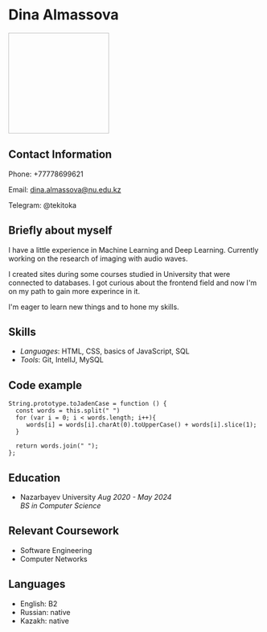 
# Dina Almassova

<img scr="https://github.com/Tekitoka/rsschool-cv/blob/gh-pages/Dina.svg" width = "200" height= "200">

## Contact Information
Phone: +77778699621

Email: dina.almassova@nu.edu.kz

Telegram: @tekitoka


## Briefly about myself
I have a little experience in Machine Learning and Deep Learning. Currently working on the research of imaging with audio waves.

I created sites during some courses studied in University that were connected to databases. I got curious about the frontend field and now I'm on my path to gain more experince in it. 

I'm eager to learn new things and to hone my skills.


## Skills
- *Languages*: HTML, CSS, basics of JavaScript, SQL
- *Tools*: Git, IntelIJ, MySQL


## Code example
```
String.prototype.toJadenCase = function () {
  const words = this.split(" ")
  for (var i = 0; i < words.length; i++){
     words[i] = words[i].charAt(0).toUpperCase() + words[i].slice(1);
  }
  
  return words.join(" ");
};
```

## Education 

- Nazarbayev University *Aug 2020 - May 2024*  
*BS in Computer Science*


## Relevant Coursework
- Software Engineering 
- Computer Networks


## Languages
- English: B2
- Russian: native
- Kazakh: native 
